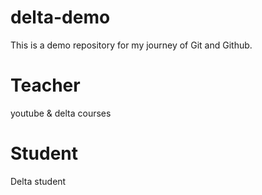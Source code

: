 # delta-demo
This is a demo repository for my journey of Git and Github.

# Teacher 
youtube & delta courses

# Student
Delta student